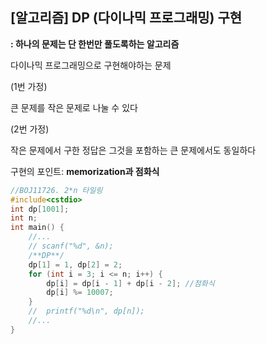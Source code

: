 ## [알고리즘] DP (다이나믹 프로그래밍) 구현

**: 하나의 문제는 단 한번만 풀도록하는 알고리즘**

다이나믹 프로그래밍으로 구현해야하는 문제

(1번 가정)

큰 문제를 작은 문제로 나눌 수 있다

(2번 가정)

작은 문제에서 구한 정답은 그것을 포함하는 큰 문제에서도 동일하다

구현의 포인트: **memorization과 점화식**

```c++
//BOJ11726. 2*n 타일링 
#include<cstdio>
int dp[1001];
int n;
int main() {
	//...
    // scanf("%d", &n);
    /**DP**/
	dp[1] = 1, dp[2] = 2;
	for (int i = 3; i <= n; i++) {
		dp[i] = dp[i - 1] + dp[i - 2]; //점화식
		dp[i] %= 10007;
	}
	//  printf("%d\n", dp[n]);
    //...
}
```

